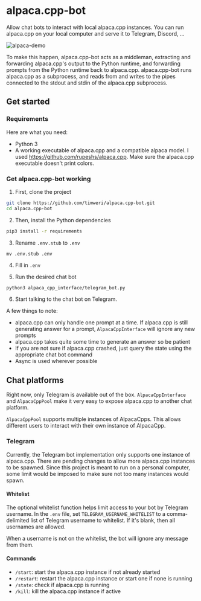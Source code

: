 # alpaca.cpp-bot
Allow chat bots to interact with local alpaca.cpp instances. You can run alpaca.cpp on your local computer and serve it to Telegram, Discord, ...

![alpaca-demo](https://user-images.githubusercontent.com/9196362/233763345-8d57dd5a-b8b1-4aed-9606-b8767cd8b34d.gif)

To make this happen, alpaca.cpp-bot acts as a middleman, extracting and forwarding alpaca.cpp's output to the Python runtime, and forwarding prompts
from the Python runtime back to alpaca.cpp. alpaca.cpp-bot runs alpaca.cpp as a subprocess, and reads from and writes to the pipes connected to the
stdout and stdin of the alpaca.cpp subprocess.

## Get started

### Requirements

Here are what you need:
- Python 3
- A working executable of alpaca.cpp and a compatible alpaca model. I used https://github.com/rupeshs/alpaca.cpp. Make sure the alpaca.cpp executable doesn't print colors.

### Get alpaca.cpp-bot working

1. First, clone the project

```sh
git clone https://github.com/timweri/alpaca.cpp-bot.git
cd alpaca.cpp-bot
```

2. Then, install the Python dependencies

```sh
pip3 install -r requirements
```

3. Rename `.env.stub` to `.env`

```
mv .env.stub .env
```

4. Fill in `.env`

5. Run the desired chat bot

```sh
python3 alpaca_cpp_interface/telegram_bot.py
```

6. Start talking to the chat bot on Telegram.

A few things to note:
- alpaca.cpp can only handle one prompt at a time. If alpaca.cpp is still generating answer for a prompt, `AlpacaCppInterface` will ignore any new prompts
- alpaca.cpp takes quite some time to generate an answer so be patient
- If you are not sure if alpaca.cpp crashed, just query the state using the appropriate chat bot command
- Async is used wherever possible

## Chat platforms

Right now, only Telegram is available out of the box.
`AlpacaCppInterface` and `AlpacaCppPool` make it very easy to expose alpaca.cpp to another chat platform.

`AlpacaCppPool` supports multiple instances of AlpacaCpps. This allows different users to interact with their own instance of AlpacaCpp.

### Telegram

Currently, the Telegram bot implementation only supports one instance of alpaca.cpp.
There are pending changes to allow more alpaca.cpp instances to be spawned.
Since this project is meant to run on a personal computer, some limit would be imposed to make sure not too many instances would spawn.

#### Whitelist

The optional whitelist function helps limit access to your bot by Telegram username.
In the `.env` file, set `TELEGRAM_USERNAME_WHITELIST` to a comma-delimited list of Telegram username to whitelist.
If it's blank, then all usernames are allowed.

When a username is not on the whitelist, the bot will ignore any message from them.

#### Commands
- `/start`: start the alpaca.cpp instance if not already started
- `/restart`: restart the alpaca.cpp instance or start one if none is running
- `/state`: check if alpaca.cpp is running
- `/kill`: kill the alpaca.cpp instance if active
